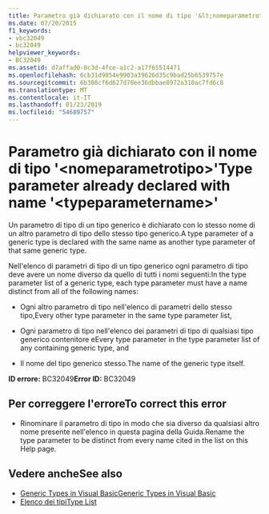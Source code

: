 ```yaml
---
title: Parametro già dichiarato con il nome di tipo '&lt;nomeparametrotipo&gt;'
ms.date: 07/20/2015
f1_keywords:
- vbc32049
- bc32049
helpviewer_keywords:
- BC32049
ms.assetid: d7affad0-0c3d-4fce-a1c2-a17f65514471
ms.openlocfilehash: 6cb31d9854e9903a39626d35c9bad25b6539757e
ms.sourcegitcommit: 6b308cf6d627d78ee36dbbae8972a310ac7fd6c8
ms.translationtype: MT
ms.contentlocale: it-IT
ms.lasthandoff: 01/23/2019
ms.locfileid: "54689757"
---
```

# <a name="type-parameter-already-declared-with-name-lttypeparameternamegt"></a><span data-ttu-id="c5ea7-102">Parametro già dichiarato con il nome di tipo '&lt;nomeparametrotipo&gt;'</span><span class="sxs-lookup"><span data-stu-id="c5ea7-102">Type parameter already declared with name '&lt;typeparametername&gt;'</span></span>
<span data-ttu-id="c5ea7-103">Un parametro di tipo di un tipo generico è dichiarato con lo stesso nome di un altro parametro di tipo dello stesso tipo generico.</span><span class="sxs-lookup"><span data-stu-id="c5ea7-103">A type parameter of a generic type is declared with the same name as another type parameter of that same generic type.</span></span>  
  
 <span data-ttu-id="c5ea7-104">Nell'elenco di parametri di tipo di un tipo generico ogni parametro di tipo deve avere un nome diverso da quello di tutti i nomi seguenti:</span><span class="sxs-lookup"><span data-stu-id="c5ea7-104">In the type parameter list of a generic type, each type parameter must have a name distinct from all of the following names:</span></span>  
  
-   <span data-ttu-id="c5ea7-105">Ogni altro parametro di tipo nell'elenco di parametri dello stesso tipo,</span><span class="sxs-lookup"><span data-stu-id="c5ea7-105">Every other type parameter in the same type parameter list,</span></span>  
  
-   <span data-ttu-id="c5ea7-106">Ogni parametro di tipo nell'elenco dei parametri di tipo di qualsiasi tipo generico contenitore e</span><span class="sxs-lookup"><span data-stu-id="c5ea7-106">Every type parameter in the type parameter list of any containing generic type, and</span></span>  
  
-   <span data-ttu-id="c5ea7-107">Il nome del tipo generico stesso.</span><span class="sxs-lookup"><span data-stu-id="c5ea7-107">The name of the generic type itself.</span></span>  
  
 <span data-ttu-id="c5ea7-108">**ID errore:** BC32049</span><span class="sxs-lookup"><span data-stu-id="c5ea7-108">**Error ID:** BC32049</span></span>  
  
## <a name="to-correct-this-error"></a><span data-ttu-id="c5ea7-109">Per correggere l'errore</span><span class="sxs-lookup"><span data-stu-id="c5ea7-109">To correct this error</span></span>  
  
-   <span data-ttu-id="c5ea7-110">Rinominare il parametro di tipo in modo che sia diverso da qualsiasi altro nome presente nell'elenco in questa pagina della Guida.</span><span class="sxs-lookup"><span data-stu-id="c5ea7-110">Rename the type parameter to be distinct from every name cited in the list on this Help page.</span></span>  
  
## <a name="see-also"></a><span data-ttu-id="c5ea7-111">Vedere anche</span><span class="sxs-lookup"><span data-stu-id="c5ea7-111">See also</span></span>
- [<span data-ttu-id="c5ea7-112">Generic Types in Visual Basic</span><span class="sxs-lookup"><span data-stu-id="c5ea7-112">Generic Types in Visual Basic</span></span>](../../visual-basic/programming-guide/language-features/data-types/generic-types.md)
- [<span data-ttu-id="c5ea7-113">Elenco dei tipi</span><span class="sxs-lookup"><span data-stu-id="c5ea7-113">Type List</span></span>](../../visual-basic/language-reference/statements/type-list.md)
